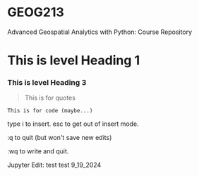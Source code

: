 # GEOG213
Advanced Geospatial Analytics with Python: Course Repository

# This is level Heading 1

### This is level Heading 3

> This is for quotes
 
```
This is for code (maybe...)
```

type i to insert. esc to get out of insert mode.

:q to quit (but won't save new edits)

:wq to write and quit.


Jupyter Edit: test test 9_19_2024
